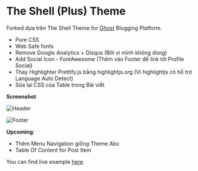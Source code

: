 # The Shell (Plus) Theme

Forked dựa trên The Shell Theme for [Ghost](http://github.com/tryghost/ghost/) Blogging Platform.

* Pure CSS
* Web Safe fonts
* Remove Google Analytics + Disqus (Bởi vì mình không dùng)
* Add Social Icon - FontAwesome (Thêm vào Footer để link tới Profile Social)
* Thay Highlighter Prettify.js bằng highlightjs.org (Vì highlightjs có hỗ trợ Language Auto Detect)
* Sửa lại CSS của Table trong Bài viết

**Screenshot**

![Header](http://i.imgur.com/emcFzHM.png)

![Footer](http://i.imgur.com/B7QELla.png)

**Upcoming**:

* Thêm Menu Navigation giống Theme Abc
* Table Of Content for Post Item

You can find live example [here](http://notes.viphat.work/).
